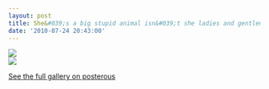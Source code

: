 ```yaml
---
layout: post
title: She&#039;s a big stupid animal isn&#039;t she ladies and gentlemen?
date: '2010-07-24 20:43:00'
---
```


[![](https://i1.wp.com/frodo.sterlinganderson.net/wp-content/uploads/2010/07/IMG_00051.jpg.scaled10001-328x440.jpg?resize=500%2C669)](https://i0.wp.com/frodo.sterlinganderson.net/wp-content/uploads/2010/07/IMG_00051.jpg.scaled10001.jpg)  
[![](https://i1.wp.com/frodo.sterlinganderson.net/wp-content/uploads/2010/07/IMG_00061.jpg.scaled10001-328x440.jpg?resize=500%2C669)](https://i0.wp.com/frodo.sterlinganderson.net/wp-content/uploads/2010/07/IMG_00061.jpg.scaled10001.jpg)

[See the full gallery on posterous](http://sterlinganderson.posterous.com/she-a-big-stupid-animal-isnt-she-ladies-and-g)
&nbsp;<!--kg-card-end: markdown-->